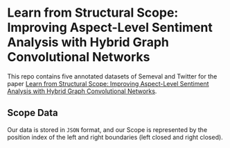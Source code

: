 # Learn from Structural Scope: Improving Aspect-Level Sentiment Analysis with Hybrid Graph Convolutional Networks

This repo contains five annotated datasets of Semeval and Twitter for the paper [Learn from Structural Scope: Improving Aspect-Level Sentiment Analysis with Hybrid Graph Convolutional Networks](https://arxiv.org/pdf/2204.12784).

## Scope Data
Our data is stored in `JSON` format, and our Scope is represented by the position index of the left and right boundaries (left closed and right closed).